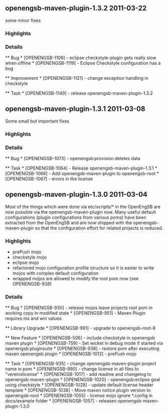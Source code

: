 openengsb-maven-plugin-1.3.2 2011-03-22
--------------------------------------------

some minor fixes

### Highlights

### Details
** Bug
    * [OPENENGSB-1109] - eclipse checkstyle-plugin gets really slow when offline
    * [OPENENGSB-1119] - Eclipse Checkstyle configuration has a bug

** Improvement
    * [OPENENGSB-1121] - change exception handling in checkstyle

** Task
    * [OPENENGSB-1149] - release openengsb-maven-plugin-1.3.2


openengsb-maven-plugin-1.3.1 2011-03-08
--------------------------------------------

Some small but important fixes

### Highlights

### Details
** Bug
    * [OPENENGSB-1073] - openengsb:provision deletes data

** Task
    * [OPENENGSB-1064] - Release openengsb-maven-plugin-1.3.1
    * [OPENENGSB-1066] - Add openengsb-maven-plugin to openengsb-root
    * [OPENENGSB-1067] - errors in the license


openengsb-maven-plugin-1.3.0 2011-03-04
--------------------------------------------

Most of the things which were done via etc/scripts/* in the OpenEngSB are now possible via the openengsb-maven-plugin now. Many useful default
configurations (plugin configurations from various poms) have been extracted from the OpenEngSB and are now shipped with the
openengsb-maven-plugin so that the configuration effort for related projects is reduced. 

### Highlights
  * prePush mojo
  * checkstyle mojo
  * eclipse mojo
  * refactored mojo configuration profile structure so it is easier to write mojos with complex default configuration
  * wrapped mojos are allowed to modify the root pom now (see OPENENGSB-938)

### Details
** Bug
    * [OPENENGSB-930] - release mojos leave projects root pom in working copy in modified state
    * [OPENENGSB-951] - Maven Plugin requires nix and win values

** Library Upgrade
    * [OPENENGSB-991] - upgrade to openengsb-root-8

** New Feature
    * [OPENENGSB-506] - include checkstyle in openengsb maven plugin
    * [OPENENGSB-759] - Set wicket in debug mode if started via openengsb:pluginsuite
    * [OPENENGSB-938] - restore pom after executing maven openengsb plugin
    * [OPENENGSB-1012] - prePush mojo

** Task
    * [OPENENGSB-935] - change openengsb-maven-plugin project name in pom
    * [OPENENGSB-990] - change license in all files to "vereinslicense"
    * [OPENENGSB-1017] - add readme and changelog to openengsb-maven-plugin
    * [OPENENGSB-1020] - openengsb:eclipse goal using checkstyle
    * [OPENENGSB-1028] - update default license header template
    * [OPENENGSB-1038] - Move maven notice plugin version to openengsb-root
    * [OPENENGSB-1055] - license mojo ignore *.config in docs/example folder
    * [OPENENGSB-1057] - releasen openengsb-maven-plugin-1.3.0

